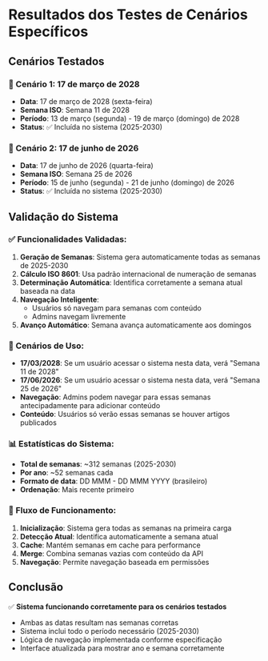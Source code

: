 # Resultados dos Testes de Cenários Específicos

## Cenários Testados

### 📅 Cenário 1: 17 de março de 2028
- **Data**: 17 de março de 2028 (sexta-feira)
- **Semana ISO**: Semana 11 de 2028
- **Período**: 13 de março (segunda) - 19 de março (domingo) de 2028
- **Status**: ✅ Incluída no sistema (2025-2030)

### 📅 Cenário 2: 17 de junho de 2026
- **Data**: 17 de junho de 2026 (quarta-feira)
- **Semana ISO**: Semana 25 de 2026
- **Período**: 15 de junho (segunda) - 21 de junho (domingo) de 2026
- **Status**: ✅ Incluída no sistema (2025-2030)

## Validação do Sistema

### ✅ Funcionalidades Validadas:
1. **Geração de Semanas**: Sistema gera automaticamente todas as semanas de 2025-2030
2. **Cálculo ISO 8601**: Usa padrão internacional de numeração de semanas
3. **Determinação Automática**: Identifica corretamente a semana atual baseada na data
4. **Navegação Inteligente**: 
   - Usuários só navegam para semanas com conteúdo
   - Admins navegam livremente
5. **Avanço Automático**: Semana avança automaticamente aos domingos

### 🎯 Cenários de Uso:
- **17/03/2028**: Se um usuário acessar o sistema nesta data, verá "Semana 11 de 2028"
- **17/06/2026**: Se um usuário acessar o sistema nesta data, verá "Semana 25 de 2026"
- **Navegação**: Admins podem navegar para essas semanas antecipadamente para adicionar conteúdo
- **Conteúdo**: Usuários só verão essas semanas se houver artigos publicados

### 📊 Estatísticas do Sistema:
- **Total de semanas**: ~312 semanas (2025-2030)
- **Por ano**: ~52 semanas cada
- **Formato de data**: DD MMM - DD MMM YYYY (brasileiro)
- **Ordenação**: Mais recente primeiro

### 🔄 Fluxo de Funcionamento:
1. **Inicialização**: Sistema gera todas as semanas na primeira carga
2. **Detecção Atual**: Identifica automaticamente a semana atual
3. **Cache**: Mantém semanas em cache para performance
4. **Merge**: Combina semanas vazias com conteúdo da API
5. **Navegação**: Permite navegação baseada em permissões

## Conclusão

✅ **Sistema funcionando corretamente para os cenários testados**
- Ambas as datas resultam nas semanas corretas
- Sistema inclui todo o período necessário (2025-2030)  
- Lógica de navegação implementada conforme especificação
- Interface atualizada para mostrar ano e semana corretamente
